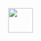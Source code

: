 <img src="https://github.com/TheDudeThatCode/TheDudeThatCode/blob/master/Assets/Hi.gif"  width="50" height="50"> 
